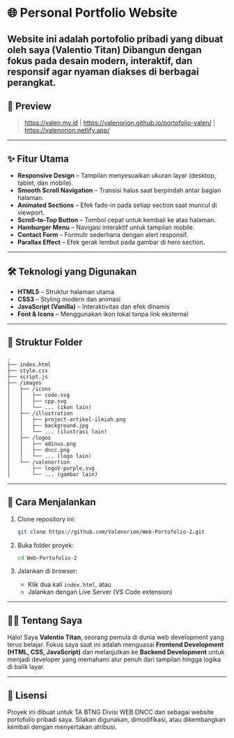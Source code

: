 # 🌐 Personal Portfolio Website

Website ini adalah portofolio pribadi yang dibuat oleh saya (**Valentio Titan**)
Dibangun dengan fokus pada desain modern, interaktif, dan responsif agar nyaman diakses di berbagai perangkat.
---

## 📸 Preview
> https://valen.my.id |
> https://valenorion.github.io/portofolio-valen/ |
> https://valenorion.netlify.app/
---

## ✨ Fitur Utama

* **Responsive Design** – Tampilan menyesuaikan ukuran layar (desktop, tablet, dan mobile).
* **Smooth Scroll Navigation** – Transisi halus saat berpindah antar bagian halaman.
* **Animated Sections** – Efek fade-in pada setiap section saat muncul di viewport.
* **Scroll-to-Top Button** – Tombol cepat untuk kembali ke atas halaman.
* **Hamburger Menu** – Navigasi interaktif untuk tampilan mobile.
* **Contact Form** – Formulir sederhana dengan alert responsif.
* **Parallax Effect** – Efek gerak lembut pada gambar di hero section.

---

## 🛠️ Teknologi yang Digunakan

* **HTML5** – Struktur halaman utama
* **CSS3** – Styling modern dan animasi
* **JavaScript (Vanilla)** – Interaktivitas dan efek dinamis
* **Font & Icons** – Menggunakan ikon lokal tanpa link eksternal

---

## 📁 Struktur Folder

```
.
├── index.html
├── style.css
├── script.js
├── /images
│   ├── /icons
│   │   ├── code.svg
│   │   ├── cpp.svg
│   │   └── ... (ikon lain)
│   ├── /illustration
│   │   ├── project-artikel-ilmiah.png
│   │   ├── background.jpg
│   │   └── ... (ilustrasi lain)
│   ├── /logos
│   │   ├── udinus.png
│   │   ├── dncc.png
│   │   └── ... (logo lain)
│   └── /valenorrion
│       ├── logoV-purple.svg
│       └── ... (gambar lain)
```

---

## 🚀 Cara Menjalankan

1. Clone repository ini:

   ```bash
   git clone https://github.com/Valenorion/Web-Portofolio-2.git
   ```
2. Buka folder proyek:

   ```bash
   cd Web-Portofolio-2
   ```
3. Jalankan di browser:

   * Klik dua kali `index.html`, atau
   * Jalankan dengan Live Server (VS Code extension)

---

## 👨‍💻 Tentang Saya

Halo! Saya **Valentio Titan**, seorang pemula di dunia web development yang terus belajar.
Fokus saya saat ini adalah menguasai **Frontend Development (HTML, CSS, JavaScript)** dan melanjutkan ke **Backend Development** untuk menjadi developer yang memahami alur penuh dari tampilan hingga logika di balik layar.

---

## 📝 Lisensi

Proyek ini dibuat untuk TA BTNG Divisi WEB DNCC dan sebagai website portofolio pribadi saya.
Silakan digunakan, dimodifikasi, atau dikembangkan kembali dengan menyertakan atribusi.
